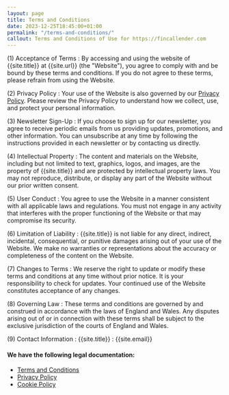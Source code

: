 ```yaml
---
layout: page
title: Terms and Conditions
date: 2023-12-25T18:45:00+01:00
permalink: "/terms-and-conditions/"
callout: Terms and Conditions of Use for https://fincallender.com
---
```

(1) Acceptance of Terms
: By accessing and using the website of {{site.title}} at {{site.url}} (the "Website"), you agree to comply with and be bound by these terms and conditions. If you do not agree to these terms, please refrain from using the Website.

(2) Privacy Policy
: Your use of the Website is also governed by our [Privacy Policy](/privacy-policy/). Please review the Privacy Policy to understand how we collect, use, and protect your personal information.

(3) Newsletter Sign-Up
: If you choose to sign up for our newsletter, you agree to receive periodic emails from us providing updates, promotions, and other information. You can unsubscribe at any time by following the instructions provided in each newsletter or by contacting us directly.

(4) Intellectual Property
: The content and materials on the Website, including but not limited to text, graphics, logos, and images, are the property of {{site.title}} and are protected by intellectual property laws. You may not reproduce, distribute, or display any part of the Website without our prior written consent.

(5) User Conduct
: You agree to use the Website in a manner consistent with all applicable laws and regulations. You must not engage in any activity that interferes with the proper functioning of the Website or that may compromise its security.

(6) Limitation of Liability
: {{site.title}} is not liable for any direct, indirect, incidental, consequential, or punitive damages arising out of your use of the Website. We make no warranties or representations about the accuracy or completeness of the content on the Website.

(7) Changes to Terms
: We reserve the right to update or modify these terms and conditions at any time without prior notice. It is your responsibility to check for updates. Your continued use of the Website constitutes acceptance of any changes.

(8) Governing Law
: These terms and conditions are governed by and construed in accordance with the laws of England and Wales. Any disputes arising out of or in connection with these terms shall be subject to the exclusive jurisdiction of the courts of England and Wales.

(9) Contact Information
: {{site.title}}
: {{site.email}}

#### We have the following legal documentation:
- [Terms and Conditions](/terms-and-conditions/)
- [Privacy Policy](/privacy-policy/)
- [Cookie Policy](/cookies-policy/)

